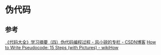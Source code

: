# 伪代码

## 参考
[《代码大全》学习摘要（四）伪代码编程过程 - 风小锐的专栏 - CSDN博客](https://blog.csdn.net/game_fengxiaorui/article/details/24884399)
[How to Write Pseudocode: 15 Steps (with Pictures) - wikiHow](https://www.wikihow.com/Write-Pseudocode)
[](http://www.cosc.canterbury.ac.nz/tim.bell/dt/Tutorial_Pseudocode.pdf)
